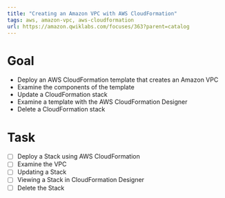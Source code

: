 ```yaml
---
title: "Creating an Amazon VPC with AWS CloudFormation"
tags: aws, amazon-vpc, aws-cloudformation
url: https://amazon.qwiklabs.com/focuses/363?parent=catalog
---
```


# Goal
- Deploy an AWS CloudFormation template that creates an Amazon VPC
- Examine the components of the template
- Update a CloudFormation stack
- Examine a template with the AWS CloudFormation Designer
- Delete a CloudFormation stack

# Task
- [ ] Deploy a Stack using AWS CloudFormation
- [ ] Examine the VPC
- [ ] Updating a Stack
- [ ] Viewing a Stack in CloudFormation Designer
- [ ] Delete the Stack
